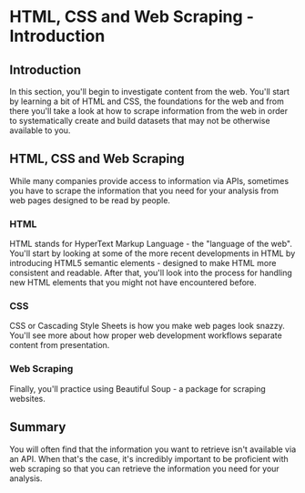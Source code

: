
# HTML, CSS and Web Scraping - Introduction

## Introduction

In this section, you'll begin to investigate content from the web. You'll start by learning a bit of HTML and CSS, the foundations for the web and from there you'll take a look at how to scrape information from the web in order to systematically create and build datasets that may not be otherwise available to you.

## HTML, CSS and Web Scraping

While many companies provide access to information via APIs, sometimes you have to scrape the information that you need for your analysis from web pages designed to be read by people. 

### HTML

HTML stands for HyperText Markup Language - the "language of the web". You'll start by looking at some of the more recent developments in HTML by introducing HTML5 semantic elements - designed to make HTML more consistent and readable. After that, you'll look into the process for handling new HTML elements that you might not have encountered before.

### CSS

CSS or Cascading Style Sheets is how you make web pages look snazzy. You'll see more about how proper web development workflows separate content from presentation.

### Web Scraping

Finally, you'll practice using Beautiful Soup - a package for scraping websites.

## Summary

You will often find that the information you want to retrieve isn't available via an API. When that's the case, it's incredibly important to be proficient with web scraping so that you can retrieve the information you need for your analysis.
